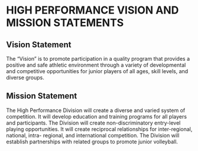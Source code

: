 # HIGH PERFORMANCE VISION AND MISSION STATEMENTS


## Vision Statement
The “Vision” is to promote participation in a quality program that provides a positive and safe athletic environment through a variety of developmental and competitive opportunities for junior players of all ages, skill levels, and diverse groups.

## Mission Statement
The High Performance Division will create a diverse and varied system of competition. It will develop education and training programs for all players and participants. The Division will create non-discriminatory entry-level playing opportunities. It will create reciprocal relationships for inter-regional, national, intra- regional, and international competition. The Division will establish partnerships with related groups to promote junior volleyball.   